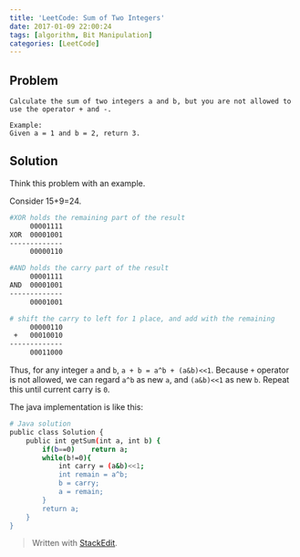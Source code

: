 ```yaml
---
title: 'LeetCode: Sum of Two Integers'
date: 2017-01-09 22:00:24
tags: [algorithm, Bit Manipulation]
categories: [LeetCode]
---
```


## Problem

```
Calculate the sum of two integers a and b, but you are not allowed to use the operator + and -.

Example:
Given a = 1 and b = 2, return 3.
```

## Solution

Think this problem with an example. 

Consider 15+9=24.

``` bash
#XOR holds the remaining part of the result
     00001111
XOR  00001001
-------------
     00000110
```

``` bash
#AND holds the carry part of the result
     00001111
AND  00001001
-------------
     00001001
```

``` bash
# shift the carry to left for 1 place, and add with the remaining
     00000110
 +   00010010
-------------
     00011000
```

Thus, for any integer `a` and `b`, `a + b = a^b + (a&b)<<1`. Because `+` operator is not allowed, we can regard `a^b` as new `a`, and `(a&b)<<1` as new `b`. Repeat this until current carry is `0`.

The java implementation is like this:

``` bash
# Java solution
public class Solution {
    public int getSum(int a, int b) {
        if(b==0)    return a;
        while(b!=0){
            int carry = (a&b)<<1;
            int remain = a^b;
            b = carry;
            a = remain;
        }
        return a;
    }
}
```



> Written with [StackEdit](https://stackedit.io/).